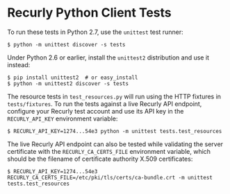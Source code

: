 # Recurly Python Client Tests #

To run these tests in Python 2.7, use the `unittest` test runner:

    $ python -m unittest discover -s tests

Under Python 2.6 or earlier, install the `unittest2` distribution and use it
instead:

    $ pip install unittest2  # or easy_install
    $ python -m unittest2 discover -s tests

The resource tests in `test_resources.py` will run using the HTTP fixtures in
`tests/fixtures`. To run the tests against a live Recurly API endpoint,
configure your Recurly test account and use its API key in the
`RECURLY_API_KEY` environment variable:

    $ RECURLY_API_KEY=1274...54e3 python -m unittest tests.test_resources

The live Recurly API endpoint can also be tested while validating the server
certificate with the `RECURLY_CA_CERTS_FILE` environment variable, which should
be the filename of certificate authority X.509 certificates:

    $ RECURLY_API_KEY=1274...54e3 RECURLY_CA_CERTS_FILE=/etc/pki/tls/certs/ca-bundle.crt -m unittest tests.test_resources

